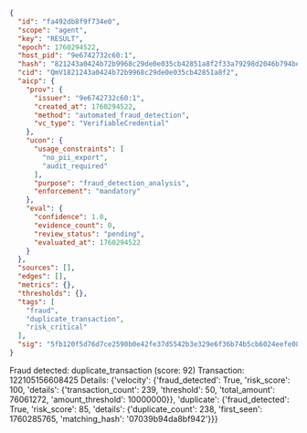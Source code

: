 ```json
{
  "id": "fa492db8f9f734e0",
  "scope": "agent",
  "key": "RESULT",
  "epoch": 1760294522,
  "host_pid": "9e6742732c60:1",
  "hash": "821243a0424b72b9968c29de0e035cb42851a8f2f33a79298d2046b794be9ae7",
  "cid": "QmV1821243a0424b72b9968c29de0e035cb42851a8f2",
  "aicp": {
    "prov": {
      "issuer": "9e6742732c60:1",
      "created_at": 1760294522,
      "method": "automated_fraud_detection",
      "vc_type": "VerifiableCredential"
    },
    "ucon": {
      "usage_constraints": [
        "no_pii_export",
        "audit_required"
      ],
      "purpose": "fraud_detection_analysis",
      "enforcement": "mandatory"
    },
    "eval": {
      "confidence": 1.0,
      "evidence_count": 0,
      "review_status": "pending",
      "evaluated_at": 1760294522
    }
  },
  "sources": [],
  "edges": [],
  "metrics": {},
  "thresholds": {},
  "tags": [
    "fraud",
    "duplicate_transaction",
    "risk_critical"
  ],
  "sig": "5fb120f5d76d7ce2590b0e42fe37d5542b3e329e6f36b74b5cb6024eefe08cad"
}
```

Fraud detected: duplicate_transaction (score: 92)
Transaction: 122105156608425
Details: {'velocity': {'fraud_detected': True, 'risk_score': 100, 'details': {'transaction_count': 239, 'threshold': 50, 'total_amount': 76061272, 'amount_threshold': 10000000}}, 'duplicate': {'fraud_detected': True, 'risk_score': 85, 'details': {'duplicate_count': 238, 'first_seen': 1760285765, 'matching_hash': '07039b94da8bf942'}}}